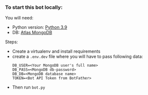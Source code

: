 ### To start this bot locally:
You will need:
- Python version: [Python 3.9](https://www.python.org/downloads/release/python-390/)
- DB: [Atlas MongoDB](https://www.mongodb.com)

Steps:
- Create a virtualenv and install requirements
- create a `.env.dev` file where you will have to pass following data:
    ```
    DB_USER=<Your MongoDB user's full name>
    DB_PASS=<MongoDB db-password>
    DB_DB=<MongoDB database name>
    TOKEN=<Bot API Token from BotFather>
    ```
- Then run `bot.py`
